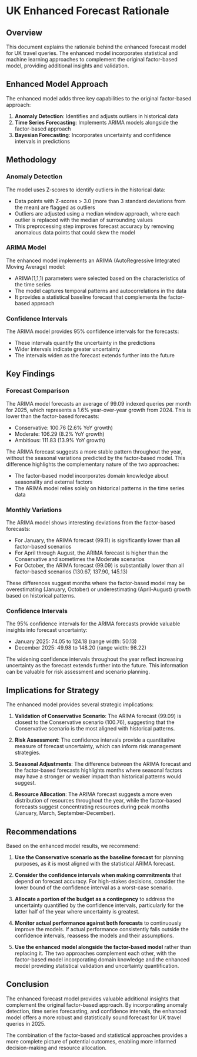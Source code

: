 # UK Enhanced Forecast Rationale

## Overview

This document explains the rationale behind the enhanced forecast model for UK travel queries. The enhanced model incorporates statistical and machine learning approaches to complement the original factor-based model, providing additional insights and validation.

## Enhanced Model Approach

The enhanced model adds three key capabilities to the original factor-based approach:

1. **Anomaly Detection**: Identifies and adjusts outliers in historical data
2. **Time Series Forecasting**: Implements ARIMA models alongside the factor-based approach
3. **Bayesian Forecasting**: Incorporates uncertainty and confidence intervals in predictions

## Methodology

### Anomaly Detection

The model uses Z-scores to identify outliers in the historical data:
- Data points with Z-scores > 3.0 (more than 3 standard deviations from the mean) are flagged as outliers
- Outliers are adjusted using a median window approach, where each outlier is replaced with the median of surrounding values
- This preprocessing step improves forecast accuracy by removing anomalous data points that could skew the model

### ARIMA Model

The enhanced model implements an ARIMA (AutoRegressive Integrated Moving Average) model:
- ARIMA(1,1,1) parameters were selected based on the characteristics of the time series
- The model captures temporal patterns and autocorrelations in the data
- It provides a statistical baseline forecast that complements the factor-based approach

### Confidence Intervals

The ARIMA model provides 95% confidence intervals for the forecasts:
- These intervals quantify the uncertainty in the predictions
- Wider intervals indicate greater uncertainty
- The intervals widen as the forecast extends further into the future

## Key Findings

### Forecast Comparison

The ARIMA model forecasts an average of 99.09 indexed queries per month for 2025, which represents a 1.6% year-over-year growth from 2024. This is lower than the factor-based forecasts:
- Conservative: 100.76 (2.6% YoY growth)
- Moderate: 106.29 (8.2% YoY growth)
- Ambitious: 111.83 (13.9% YoY growth)

The ARIMA forecast suggests a more stable pattern throughout the year, without the seasonal variations predicted by the factor-based model. This difference highlights the complementary nature of the two approaches:
- The factor-based model incorporates domain knowledge about seasonality and external factors
- The ARIMA model relies solely on historical patterns in the time series data

### Monthly Variations

The ARIMA model shows interesting deviations from the factor-based forecasts:
- For January, the ARIMA forecast (99.11) is significantly lower than all factor-based scenarios
- For April through August, the ARIMA forecast is higher than the Conservative and sometimes the Moderate scenarios
- For October, the ARIMA forecast (99.09) is substantially lower than all factor-based scenarios (130.67, 137.90, 145.13)

These differences suggest months where the factor-based model may be overestimating (January, October) or underestimating (April-August) growth based on historical patterns.

### Confidence Intervals

The 95% confidence intervals for the ARIMA forecasts provide valuable insights into forecast uncertainty:
- January 2025: 74.05 to 124.18 (range width: 50.13)
- December 2025: 49.98 to 148.20 (range width: 98.22)

The widening confidence intervals throughout the year reflect increasing uncertainty as the forecast extends further into the future. This information can be valuable for risk assessment and scenario planning.

## Implications for Strategy

The enhanced model provides several strategic implications:

1. **Validation of Conservative Scenario**: The ARIMA forecast (99.09) is closest to the Conservative scenario (100.76), suggesting that the Conservative scenario is the most aligned with historical patterns.

2. **Risk Assessment**: The confidence intervals provide a quantitative measure of forecast uncertainty, which can inform risk management strategies.

3. **Seasonal Adjustments**: The difference between the ARIMA forecast and the factor-based forecasts highlights months where seasonal factors may have a stronger or weaker impact than historical patterns would suggest.

4. **Resource Allocation**: The ARIMA forecast suggests a more even distribution of resources throughout the year, while the factor-based forecasts suggest concentrating resources during peak months (January, March, September-December).

## Recommendations

Based on the enhanced model results, we recommend:

1. **Use the Conservative scenario as the baseline forecast** for planning purposes, as it is most aligned with the statistical ARIMA forecast.

2. **Consider the confidence intervals when making commitments** that depend on forecast accuracy. For high-stakes decisions, consider the lower bound of the confidence interval as a worst-case scenario.

3. **Allocate a portion of the budget as a contingency** to address the uncertainty quantified by the confidence intervals, particularly for the latter half of the year where uncertainty is greatest.

4. **Monitor actual performance against both forecasts** to continuously improve the models. If actual performance consistently falls outside the confidence intervals, reassess the models and their assumptions.

5. **Use the enhanced model alongside the factor-based model** rather than replacing it. The two approaches complement each other, with the factor-based model incorporating domain knowledge and the enhanced model providing statistical validation and uncertainty quantification.

## Conclusion

The enhanced forecast model provides valuable additional insights that complement the original factor-based approach. By incorporating anomaly detection, time series forecasting, and confidence intervals, the enhanced model offers a more robust and statistically sound forecast for UK travel queries in 2025.

The combination of the factor-based and statistical approaches provides a more complete picture of potential outcomes, enabling more informed decision-making and resource allocation.
